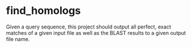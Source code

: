 # find_homologs
Given a query sequence, this project should output all perfect, exact matches of a given input file as well as the BLAST results to a given output file name.
